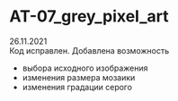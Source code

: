 # AT-07_grey_pixel_art
26.11.2021<br>
Код исправлен. Добавлена возможность 
<ul>
  <li>выбора исходного изображения</li> 
  <li>изменения размера мозаики</li>
  <li>изменения градации серого</li>
</ul>
